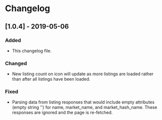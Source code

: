 # Changelog

## [1.0.4] - 2019-05-06
### Added
- This changelog file.

### Changed
- New listing count on icon will update as more listings are loaded rather than after all listings have been loaded.

### Fixed
- Parsing data from listing responses that would include empty attributes (empty string '') for name, market_name, and market_hash_name. These responses are ignored and the page is re-fetched.